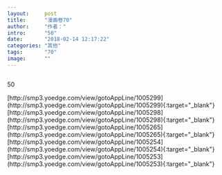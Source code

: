 ```yaml
---
layout:     post
title:      "漫画卷70"
author:     "作者："
intro:      "50"
date:       "2018-02-14 12:17:22"
categories: "其他"
tags:       "70"
image:      ""
---
```

<div style="text-align: center">
<p><img src=""/></p>
</div>
<p class="post-meta">
<span>50</span>
</p>
[http://smp3.yoedge.com/view/gotoAppLine/1005299](http://smp3.yoedge.com/view/gotoAppLine/1005299){:target="_blank"}
[http://smp3.yoedge.com/view/gotoAppLine/1005298](http://smp3.yoedge.com/view/gotoAppLine/1005298){:target="_blank"}
[http://smp3.yoedge.com/view/gotoAppLine/1005265](http://smp3.yoedge.com/view/gotoAppLine/1005265){:target="_blank"}
[http://smp3.yoedge.com/view/gotoAppLine/1005254](http://smp3.yoedge.com/view/gotoAppLine/1005254){:target="_blank"}
[http://smp3.yoedge.com/view/gotoAppLine/1005253](http://smp3.yoedge.com/view/gotoAppLine/1005253){:target="_blank"}


